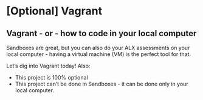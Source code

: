 # [Optional] Vagrant

## Vagrant - or - how to code in your local computer
Sandboxes are great, but you can also do your ALX assessments on your local computer - having a virtual machine (VM) is the perfect tool for that.

Let’s dig into Vagrant today!
Also:
* This project is 100% optional
* This project can’t be done in Sandboxes - it can be done only in your local computer.
